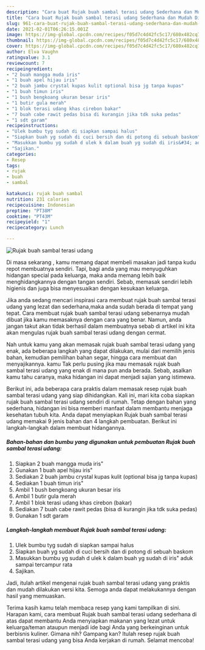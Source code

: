 ```yaml
---
description: "Cara buat Rujak buah sambal terasi udang Sederhana dan Mudah Dibuat"
title: "Cara buat Rujak buah sambal terasi udang Sederhana dan Mudah Dibuat"
slug: 961-cara-buat-rujak-buah-sambal-terasi-udang-sederhana-dan-mudah-dibuat
date: 2021-02-01T06:26:15.001Z
image: https://img-global.cpcdn.com/recipes/f05d7c4d42fc5c17/680x482cq70/rujak-buah-sambal-terasi-udang-foto-resep-utama.jpg
thumbnail: https://img-global.cpcdn.com/recipes/f05d7c4d42fc5c17/680x482cq70/rujak-buah-sambal-terasi-udang-foto-resep-utama.jpg
cover: https://img-global.cpcdn.com/recipes/f05d7c4d42fc5c17/680x482cq70/rujak-buah-sambal-terasi-udang-foto-resep-utama.jpg
author: Elva Vaughn
ratingvalue: 3.1
reviewcount: 7
recipeingredient:
- "2 buah mangga muda iris"
- "1 buah apel hijau iris"
- "2 buah jambu crystal kupas kulit optional bisa jg tanpa kupas"
- "1 buah timun iris"
- "1 bush bengkoang ukuran besar iris"
- "1 butir gula merah"
- "1 blok terasi udang khas cirebon bakar"
- "7 buah cabe rawit pedas bisa di kurangin jika tdk suka pedas"
- "1 sdt garam"
recipeinstructions:
- "Ulek bumbu tyg sudah di siapkan sampai halus"
- "Siapkan buah yg sudah di cuci bersih dan di potong di sebuah baskom"
- "Masukkan bumbu yg sudah d ulek k dalam buah yg sudah di iris&#34; aduk sampai tercampur rata"
- "Sajikan."
categories:
- Resep
tags:
- rujak
- buah
- sambal

katakunci: rujak buah sambal 
nutrition: 231 calories
recipecuisine: Indonesian
preptime: "PT38M"
cooktime: "PT43M"
recipeyield: "1"
recipecategory: Lunch

---
```



![Rujak buah sambal terasi udang](https://img-global.cpcdn.com/recipes/f05d7c4d42fc5c17/680x482cq70/rujak-buah-sambal-terasi-udang-foto-resep-utama.jpg)

Di masa  sekarang , kamu memang dapat membeli masakan jadi tanpa kudu repot membuatnya sendiri. Tapi, bagi anda yang mau menyuguhkan hidangan special pada keluarga, maka anda memang lebih baik menghidangkannya dengan tangan sendiri. Sebab, memasak sendiri lebih higienis dan juga bisa menyesuaikan dengan kesukaan keluarga.

Jika anda sedang mencari inspirasi cara membuat rujak buah sambal terasi udang yang lezat dan sederhana,maka anda sudah berada di tempat yang tepat. Cara membuat rujak buah sambal terasi udang  sebenarnya mudah dibuat jika kamu memasaknya dengan cara yang benar. Namun, anda jangan takut akan tidak berhasil dalam membuatnya 
sebab di artikel ini kita akan mengulas rujak buah sambal terasi udang dengan cermat.  



Nah untuk kamu yang akan memasak rujak buah sambal terasi udang yang enak, ada beberapa langkah yang dapat dilakukan, mulai dari memilih jenis bahan, kemudian pemilihan bahan segar, hingga cara membuat dan menyajikannya. kamu Tak perlu pusing jika mau memasak rujak buah sambal terasi udang yang enak di mana pun anda berada. Sebab, asalkan kamu  tahu caranya, maka hidangan ini dapat menjadi sajian yang istimewa.

Berikut ini, ada beberapa cara praktis  dalam memasak resep rujak buah sambal terasi udang yang siap dihidangkan. Kali ini, mari kita coba siapkan rujak buah sambal terasi udang sendiri di rumah. Tetap dengan bahan yang sederhana, hidangan ini bisa memberi manfaat dalam membantu menjaga kesehatan tubuh kita. Anda dapat menyiapkan Rujak buah sambal terasi udang memakai 9 jenis bahan dan 4 langkah pembuatan. Berikut ini langkah-langkah dalam membuat hidangannya.

<!--inarticleads1-->

##### Bahan-bahan dan bumbu yang digunakan untuk pembuatan Rujak buah sambal terasi udang:

1. Siapkan 2 buah mangga muda iris&#34;
1. Gunakan 1 buah apel hijau iris&#34;
1. Sediakan 2 buah jambu crystal kupas kulit (optional bisa jg tanpa kupas)
1. Sediakan 1 buah timun iris&#34;
1. Ambil 1 bush bengkoang ukuran besar iris
1. Ambil 1 butir gula merah
1. Ambil 1 blok terasi udang khas cirebon (bakar)
1. Sediakan 7 buah cabe rawit pedas (bisa di kurangin jika tdk suka pedas)
1. Gunakan 1 sdt garam




<!--inarticleads2-->

##### Langkah-langkah membuat Rujak buah sambal terasi udang:

1. Ulek bumbu tyg sudah di siapkan sampai halus
1. Siapkan buah yg sudah di cuci bersih dan di potong di sebuah baskom
1. Masukkan bumbu yg sudah d ulek k dalam buah yg sudah di iris&#34; aduk sampai tercampur rata
1. Sajikan.




Jadi, itulah artikel mengenai  rujak buah sambal terasi udang  yang praktis dan mudah dilakukan versi kita. Semoga anda dapat melakukannya dengan hasil yang memuaskan. 

Terima kasih kamu telah membaca resep yang kami tampilkan di sini. Harapan kami, cara membuat  Rujak buah sambal terasi udang sederhana di atas dapat membantu Anda menyiapkan makanan yang lezat untuk keluarga/teman ataupun menjadi ide bagi Anda yang berkeinginan untuk berbisnis kuliner. Gimana nih? Gampang kan? Itulah resep rujak buah sambal terasi udang yang bisa Anda kerjakan di rumah. Selamat mencoba!

